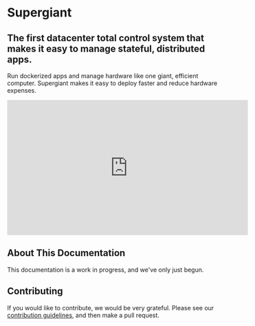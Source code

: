 # Supergiant

## The first datacenter total control system that makes it easy to manage stateful, distributed apps.

Run dockerized apps and manage hardware like one giant, efficient computer. Supergiant makes it easy to deploy faster and reduce hardware expenses.

<iframe width="560" height="315" src="https://www.youtube.com/embed/YORNBfoC3-I" frameborder="0" allowfullscreen></iframe>


## About This Documentation

This documentation is a work in progress, and we've only just begun.

## Contributing

If you would like to contribute, we would be very grateful. Please see our [contribution guidelines](./docs/contributing.md), and then make a pull request.

